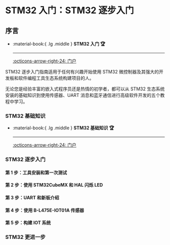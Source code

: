 # STM32 入门：STM32 逐步入门

## 序言

<div class="grid cards" markdown>

-   :material-book:{ .lg .middle } __STM32 入门 🏆__

    ---

    [:octicons-arrow-right-24: <a href="https://wiki.st.com/stm32mcu/wiki/Category:Getting_started_with_STM32_:_STM32_step_by_step" target="_blank"> 门户 </a>](#)

</div>

STM32 逐步入门指南适用于任何有兴趣开始使用 STM32 微控制器及其强大的开发板和软件编程工具生态系统构建项目的人。

无论您是经验丰富的嵌入式程序员还是热情的初学者，都可以从 STM32 生态系统安装的基础知识到使用传感器、UART 消息和蓝牙通信进行高级软件开发的五个教程中学习。

### STM32 基础知识

<div class="grid cards" markdown>

-   :material-book:{ .lg .middle } __STM32 基础知识 🏆__

    ---

    [:octicons-arrow-right-24: <a href="https://wiki.st.com/stm32mcu/wiki/STM32StepByStep:STM32MCU_basics" target="_blank"> 门户 </a>](#)
    
</div>

### STM32 逐步入门

#### 第 1 步：工具安装和第一次测试

#### 第 2 步：使用 STM32CubeMX 和 HAL 闪烁 LED

#### 第 3 步：UART 和新板介绍

#### 第 4 步：使用 B-L475E-IOT01A 传感器

#### 第 5 步：构建 IOT 系统

### STM32 更进一步
